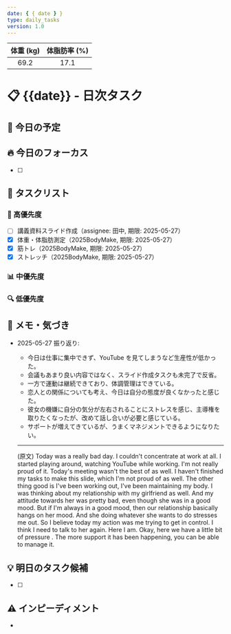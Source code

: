 ```yaml
---
date: { { date } }
type: daily_tasks
version: 1.0
---
```


| 体重 (kg) | 体脂肪率 (%) |
| :-------: | :----------: |
|   69.2    |     17.1     |

# 📋 {{date}} - 日次タスク

## 📅 今日の予定

## 🔥 今日のフォーカス

-   [ ]

## 📝 タスクリスト

### 🚀 高優先度

-   [ ] 講義資料スライド作成（assignee: 田中, 期限: 2025-05-27）
-   [x] 体重・体脂肪測定（2025BodyMake, 期限: 2025-05-27）
-   [x] 筋トレ（2025BodyMake, 期限: 2025-05-27）
-   [x] ストレッチ（2025BodyMake, 期限: 2025-05-27）

### 📊 中優先度

### 🔍 低優先度

## 📓 メモ・気づき

-   2025-05-27 振り返り:

    -   今日は仕事に集中できず、YouTube を見てしまうなど生産性が低かった。
    -   会議もあまり良い内容ではなく、スライド作成タスクも未完了で反省。
    -   一方で運動は継続できており、体調管理はできている。
    -   恋人との関係についても考え、今日は自分の態度が良くなかったと感じた。
    -   彼女の機嫌に自分の気分が左右されることにストレスを感じ、主導権を取りたくなったが、改めて話し合いが必要と感じている。
    -   サポートが増えてきているが、うまくマネジメントできるようになりたい。

    ***

    (原文)
    Today was a really bad day. I couldn't concentrate at work at all. I started playing around, watching YouTube while working. I'm not really proud of it. Today's meeting wasn't the best of as well. I haven't finished my tasks to make this slide, which I'm not proud of as well. The other thing good is I've been working out, I've been maintaining my body. I was thinking about my relationship with my girlfriend as well. And my attitude towards her was pretty bad, even though she was in a good mood. But if I'm always in a good mood, then our relationship basically hangs on her mood. And she doing whatever she wants to do stresses me out. So I believe today my action was me trying to get in control. I think I need to talk to her again. Here I am. Okay, here we have a little bit of pressure . The more support it has been happening, you can be able to manage it.

## 💡 明日のタスク候補

-   [ ]

## ⚠️ インピーディメント

-
